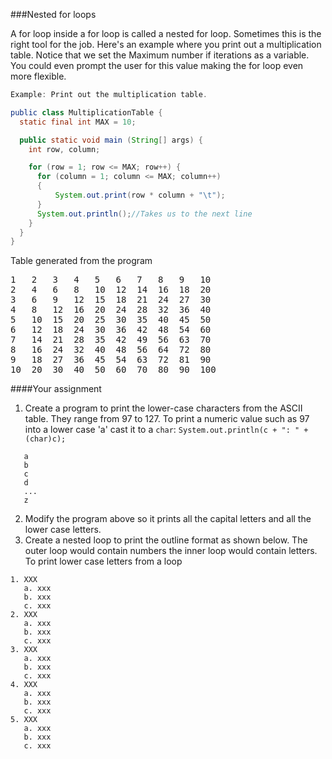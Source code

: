 <!--djw:done
todo: use an image for the table which doesn't line up well.

-->
###Nested for loops

A for loop inside a for loop is called a nested  for loop. Sometimes this is the right tool for the job. Here's an example where you print out a multiplication table. Notice that we set the Maximum number if iterations as a variable. You could even prompt the user for this value making the for loop even more flexible.


```java
Example: Print out the multiplication table.

public class MultiplicationTable {
  static final int MAX = 10;

  public static void main (String[] args) {
    int row, column;

    for (row = 1; row <= MAX; row++) {
      for (column = 1; column <= MAX; column++)
      {
          System.out.print(row * column + "\t");
      }
      System.out.println();//Takes us to the next line
    }
  }
}

```
Table generated from the program
<pre>
1   2	3	4	5	6	7	8	9	10	
2	4	6	8	10	12	14	16	18	20	
3	6	9	12	15	18	21	24	27	30	
4	8	12	16	20	24	28	32	36	40	
5	10	15	20	25	30	35	40	45	50	
6	12	18	24	30	36	42	48	54	60	
7	14	21	28	35	42	49	56	63	70	
8	16	24	32	40	48	56	64	72	80	
9	18	27	36	45	54	63	72	81	90	
10	20	30	40	50	60	70	80	90	100	
</pre>


####Your assignment
1. Create a program to print the lower-case characters from the ASCII table. They range from 97 to 127. To print a numeric value such as 97 into a lower case 'a' cast it to a ```char```:
```System.out.println(c + ": " + (char)c);```
```
   a
   b
   c
   d
   ...
   z
  ```

2. Modify the program above so it prints all the capital letters and all the lower case letters.
3. Create a nested loop to print the outline format as shown below.
The outer loop would contain numbers the inner loop would contain letters.
To print lower case letters from a loop 

```
1. XXX
   a. xxx
   b. xxx
   c. xxx
2. XXX
   a. xxx
   b. xxx
   c. xxx
3. XXX
   a. xxx
   b. xxx
   c. xxx
4. XXX
   a. xxx
   b. xxx
   c. xxx
5. XXX
   a. xxx
   b. xxx
   c. xxx
```